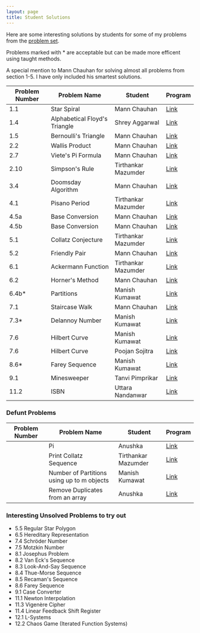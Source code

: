 ```yaml
---
layout: page
title: Student Solutions
---
```

Here are some interesting solutions by students for some of my problems from the [problem set](https://paramrathour.github.io/CS-101/Problems.pdf).

Problems marked with * are acceptable but can be made more efficent using taught methods.

A special mention to Mann Chauhan for solving almost all problems from section 1-5. I have only included his smartest solutions.


| Problem Number | Problem Name                               | Student             | Program                                                                                                                                   |
| -------------- | ------------                               | -------             | -------                                                                                                                                   |
| 1.1            | Star Spiral                                | Mann Chauhan        | [Link](https://github.com/paramrathour/CS-101/blob/main/Student%20Solutions/Star%20Spiral%20by%20Mann%20Chauhan.cpp)                      |
| 1.4            | Alphabetical Floyd's Triangle              | Shrey Aggarwal      | [Link](https://github.com/paramrathour/CS-101/blob/main/Student%20Solutions/Alphabetical%20Floyd's%20Triangle%20by%20Shrey%20Aggarwal.cpp) |
| 1.5            | Bernoulli's Triangle                       | Mann Chauhan        | [Link](https://github.com/paramrathour/CS-101/blob/main/Student%20Solutions/Bernoulli's%20Triangle%20by%20Mann%20Chauhan.cpp)              |
| 2.2            | Wallis Product                             | Mann Chauhan        | [Link](https://github.com/paramrathour/CS-101/blob/main/Student%20Solutions/Wallis%20Product%20by%20Mann%20Chauhan.cpp)                    |
| 2.7            | Viete's Pi Formula                         | Mann Chauhan        | [Link](https://github.com/paramrathour/CS-101/blob/main/Student%20Solutions/Viete's%20Pi%20Formula%20by%20Mann%20Chauhan.cpp)              |
| 2.10           | Simpson's Rule                             | Tirthankar Mazumder | [Link](https://github.com/paramrathour/CS-101/blob/main/Student%20Solutions/Simpson's%20Rule%20by%20Tirthankar.cpp)                        |
| 3.4            | Doomsday Algorithm                         | Mann Chauhan        | [Link](https://github.com/paramrathour/CS-101/blob/main/Student%20Solutions/Doomsday%20Algorithm%20by%20Mann%20Chauhan.cpp)                |
| 4.1            | Pisano Period                              | Tirthankar Mazumder | [Link](https://github.com/paramrathour/CS-101/blob/main/Student%20Solutions/Pisano%20a%20by%20Tirthankar.cpp)                              |
| 4.5a           | Base Conversion                            | Mann Chauhan        | [Link](https://github.com/paramrathour/CS-101/blob/main/Student%20Solutions/Base%20Conversion%20a%20by%20Mann%20Chauhan.cpp)               |
| 4.5b           | Base Conversion                            | Mann Chauhan        | [Link](https://github.com/paramrathour/CS-101/blob/main/Student%20Solutions/Base%20Conversion%20b%20by%20Mann%20Chauhan.cpp)               |
| 5.1            | Collatz Conjecture                         | Tirthankar Mazumder | [Link](https://github.com/paramrathour/CS-101/blob/main/Student%20Solutions/Collatz%20b%20by%20Tirthankar.cpp)                             |
| 5.2            | Friendly Pair                              | Mann Chauhan        | [Link](https://github.com/paramrathour/CS-101/blob/main/Student%20Solutions/Friendly%20Pair%20by%20Mann%20Chauhan.cpp)                     |
| 6.1            | Ackermann Function                         | Tirthankar Mazumder | [Link](https://github.com/paramrathour/CS-101/blob/main/Student%20Solutions/Ackermann%20by%20Tirthankar.cpp)                               |
| 6.2            | Horner's Method                            | Mann Chauhan        | [Link](https://github.com/paramrathour/CS-101/blob/main/Student%20Solutions/Horner's%20Method%20by%20Mann%20Chauhan.cpp)                   |
| 6.4b*          | Partitions                                 | Manish Kumawat      | [Link](https://github.com/paramrathour/CS-101/blob/main/Student%20Solutions/Partitions%20b%20by%20Manish.cpp)                              |
| 7.1            | Staircase Walk                             | Mann Chauhan        | [Link](https://github.com/paramrathour/CS-101/blob/main/Student%20Solutions/Staircase%20Walk%20by%20Mann%20Chauhan.cpp)                    |
| 7.3*           | Delannoy Number                            | Manish Kumawat      | [Link](https://github.com/paramrathour/CS-101/blob/main/Student%20Solutions/Delannoy%20Number%20by%20Manish.cpp)                           |
| 7.6            | Hilbert Curve                              | Manish Kumawat      | [Link](https://github.com/paramrathour/CS-101/blob/main/Student%20Solutions/Hilbert%20Curve%20by%20Manish.cpp)                             |
| 7.6            | Hilbert Curve                              | Poojan Sojitra      | [Link](https://github.com/paramrathour/CS-101/blob/main/Student%20Solutions/Hilbert%20Curve%20by%20Poojan.cpp)                             |
| 8.6*           | Farey Sequence                             | Manish Kumawat      | [Link](https://github.com/paramrathour/CS-101/blob/main/Student%20Solutions/Farey%20sequence%20by%20Manish.cpp)                            |
| 9.1            | Minesweeper                                | Tanvi Pimprikar     | [Link](https://github.com/paramrathour/CS-101/blob/main/Student%20Solutions/Minesweeper%20by%20Tanvi%20Pimprikar.cpp)                      |
| 11.2           | ISBN                                       | Uttara Nandanwar    | [Link](https://github.com/paramrathour/CS-101/blob/main/Student%20Solutions/ISBN%20by%20Uttara%20Nandanwar.cpp)                            |

### Defunt Problems

| Problem Number | Problem Name                               | Student             | Program                                                                                                                                   |
| -------------- | ------------                               | -------             | -------                                                                                                                                   |
|                | Pi                                         | Anushka             | [Link](https://github.com/paramrathour/CS-101/blob/main/Student%20Solutions/Pi%20by%20Anushka.cpp)                                         |
|                | Print Collatz Sequence                     | Tirthankar Mazumder | [Link](https://github.com/paramrathour/CS-101/blob/main/Student%20Solutions/Collatz%20a%20by%20Tirthankar.cpp)                             |
|                | Number of Partitions using up to m objects | Manish Kumawat      | [Link](https://github.com/paramrathour/CS-101/blob/main/Student%20Solutions/Partitions%20a%20by%20Manish.cpp)                              |
|                | Remove Duplicates from an array            | Anushka             | [Link](https://github.com/paramrathour/CS-101/blob/main/Student%20Solutions/Remove%20Duplicates%20by%20Anushka.cpp)                        |

### Interesting Unsolved Problems to try out
- 5.5 Regular Star Polygon
- 6.5 Hereditary Representation
- 7.4 Schröder Number
- 7.5 Motzkin Number
- 8.1 Josephus Problem
- 8.2 Van Eck's Sequence
- 8.3 Look-And-Say Sequence
- 8.4 Thue-Morse Sequence
- 8.5 Recaman's Sequence
- 8.6 Farey Sequence
- 9.1 Case Converter
- 11.1 Newton Interpolation
- 11.3 Vigenère Cipher
- 11.4 Linear Feedback Shift Register
- 12.1 L-Systems
- 12.2 Chaos Game (Iterated Function Systems)
